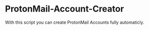 # ProtonMail-Account-Creator
 With this script you can create ProtonMail Accounts fully automaticly. 
